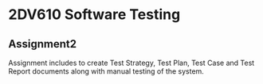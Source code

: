 # 2DV610 Software Testing
## Assignment2

Assignment includes to create Test Strategy, Test Plan, Test Case and Test Report documents along with manual testing of the system.
